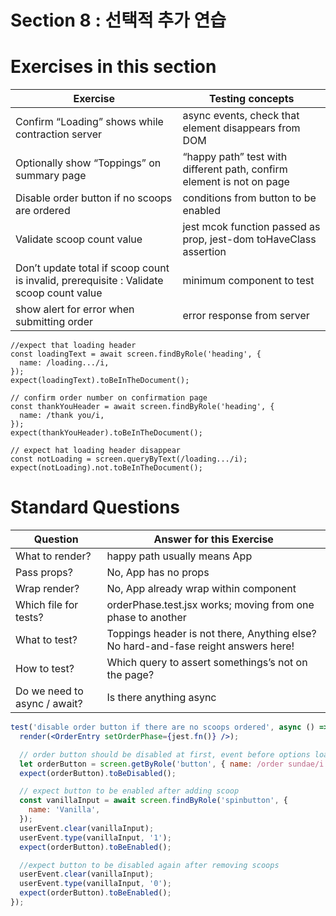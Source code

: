 # Section 8 : 선택적 추가 연습

# Exercises in this section

| Exercise                                                                                | Testing concepts                                                      |
| --------------------------------------------------------------------------------------- | --------------------------------------------------------------------- |
| Confirm “Loading” shows while contraction server                                        | async events, check that element disappears from DOM                  |
| Optionally show “Toppings” on summary page                                              | “happy path” test with different path, confirm element is not on page |
| Disable order button if no scoops are ordered                                           | conditions from button to be enabled                                  |
| Validate scoop count value                                                              | jest mcok function passed as prop, jest-dom toHaveClass assertion     |
| Don’t update total if scoop count is invalid, prerequisite : Validate scoop count value | minimum component to test                                             |
| show alert for error when submitting order                                              | error response from server                                            |

```tsx
//expect that loading header
const loadingText = await screen.findByRole('heading', {
  name: /loading.../i,
});
expect(loadingText).toBeInTheDocument();

// confirm order number on confirmation page
const thankYouHeader = await screen.findByRole('heading', {
  name: /thank you/i,
});
expect(thankYouHeader).toBeInTheDocument();

// expect hat loading header disappear
const notLoading = screen.queryByText(/loading.../i);
expect(notLoading).not.toBeInTheDocument();
```

# Standard Questions

| Question                     | Answer for this Exercise                                                           |
| ---------------------------- | ---------------------------------------------------------------------------------- |
| What to render?              | happy path usually means App                                                       |
| Pass props?                  | No, App has no props                                                               |
| Wrap render?                 | No, App already wrap within component                                              |
| Which file for tests?        | orderPhase.test.jsx works; moving from one phase to another                        |
| What to test?                | Toppings header is not there, Anything else? No hard-and-fase reight answers here! |
| How to test?                 | Which query to assert somethings’s not on the page?                                |
| Do we need to async / await? | Is there anything async                                                            |

```jsx
test('disable order button if there are no scoops ordered', async () => {
  render(<OrderEntry setOrderPhase={jest.fn()} />);

  // order button should be disabled at first, event before options load
  let orderButton = screen.getByRole('button', { name: /order sundae/i });
  expect(orderButton).toBeDisabled();

  // expect button to be enabled after adding scoop
  const vanillaInput = await screen.findByRole('spinbutton', {
    name: 'Vanilla',
  });
  userEvent.clear(vanillaInput);
  userEvent.type(vanillaInput, '1');
  expect(orderButton).toBeEnabled();

  //expect button to be disabled again after removing scoops
  userEvent.clear(vanillaInput);
  userEvent.type(vanillaInput, '0');
  expect(orderButton).toBeEnabled();
});
```
